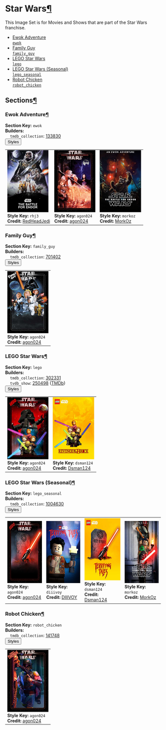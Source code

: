 <h1 id="star-wars">Star Wars<a class="headerlink" href="#star-wars" title="Permalink to this heading">¶</a></h1>
This Image Set is for Movies and Shows that are part of the Star Wars franchise.

<ul class="images-index-table">
  <li><a href="#ewok-adventure"><div class="images-inline-link">Ewok Adventure<br><code>ewok</code></div></a></li>
  <li><a href="#family-guy"><div class="images-inline-link">Family Guy<br><code>family_guy</code></div></a></li>
  <li><a href="#lego-star-wars"><div class="images-inline-link">LEGO Star Wars<br><code>lego</code></div></a></li>
  <li><a href="#lego-star-wars-(seasonal)"><div class="images-inline-link">LEGO Star Wars (Seasonal)<br><code>lego_seasonal</code></div></a></li>
  <li><a href="#robot-chicken"><div class="images-inline-link">Robot Chicken<br><code>robot_chicken</code></div></a></li>
</ul>

<h2 id="sections">Sections<a class="headerlink" href="#sections" title="Permalink to this heading">¶</a></h2>
<h3 id="ewok-adventure">Ewok Adventure<a class="headerlink" href="#ewok-adventure" title="Permalink to this heading">¶</a></h3>
<strong>Section Key:</strong> <code>ewok</code>
<br><strong>Builders:</strong>
<br>
&nbsp;&nbsp;&nbsp;&nbsp;<code>tmdb_collection</code>: <a href="https://www.themoviedb.org/collection/133830" target="_blank" rel="noopener noreferrer">133830</a><br>
</ul>
<button class="image-accordion">Styles</button>
<div class="image-panel">
  <table class="image-table">
    <tr>
      <td>
        <div>
          <a href="https://theposterdb.com/set/78057" target="_blank" rel="noopener noreferrer"><img src="https://raw.githubusercontent.com/meisnate12/PMM-Image-Sets/master/starwars/styles/ewok/rhj3.jpg" height="200"/></a><br>
          <strong>Style Key:</strong> <code>rhj3</code><br>
          <strong>Credit:</strong> <a href="https://theposterdb.com/set/78057" target="_blank" rel="noopener noreferrer">RedHeadJedi</a><br>
        </div>
      </td>
      <td>
        <div>
          <a href="https://theposterdb.com/set/102187" target="_blank" rel="noopener noreferrer"><img src="https://raw.githubusercontent.com/meisnate12/PMM-Image-Sets/master/starwars/styles/ewok/agon024.jpg" height="200"/></a><br>
          <strong>Style Key:</strong> <code>agon024</code><br>
          <strong>Credit:</strong> <a href="https://theposterdb.com/set/102187" target="_blank" rel="noopener noreferrer">agon024</a><br>
        </div>
      </td>
      <td>
        <div>
          <a href="https://theposterdb.com/set/82588" target="_blank" rel="noopener noreferrer"><img src="https://raw.githubusercontent.com/meisnate12/PMM-Image-Sets/master/starwars/styles/ewok/morkoz.jpg" height="200"/></a><br>
          <strong>Style Key:</strong> <code>morkoz</code><br>
          <strong>Credit:</strong> <a href="https://theposterdb.com/set/82588" target="_blank" rel="noopener noreferrer">MorkOz</a><br>
        </div>
      </td>
    </tr>
  </table>
</div>

<h3 id="family-guy">Family Guy<a class="headerlink" href="#family-guy" title="Permalink to this heading">¶</a></h3>
<strong>Section Key:</strong> <code>family_guy</code>
<br><strong>Builders:</strong>
<br>
&nbsp;&nbsp;&nbsp;&nbsp;<code>tmdb_collection</code>: <a href="https://www.themoviedb.org/collection/701402" target="_blank" rel="noopener noreferrer">701402</a><br>
</ul>
<button class="image-accordion">Styles</button>
<div class="image-panel">
  <table class="image-table">
    <tr>
      <td>
        <div>
          <a href="https://theposterdb.com/set/102187" target="_blank" rel="noopener noreferrer"><img src="https://raw.githubusercontent.com/meisnate12/PMM-Image-Sets/master/starwars/styles/family_guy/agon024.jpg" height="200"/></a><br>
          <strong>Style Key:</strong> <code>agon024</code><br>
          <strong>Credit:</strong> <a href="https://theposterdb.com/set/102187" target="_blank" rel="noopener noreferrer">agon024</a><br>
        </div>
      </td>
    </tr>
  </table>
</div>

<h3 id="lego-star-wars">LEGO Star Wars<a class="headerlink" href="#lego-star-wars" title="Permalink to this heading">¶</a></h3>
<strong>Section Key:</strong> <code>lego</code>
<br><strong>Builders:</strong>
<br>
&nbsp;&nbsp;&nbsp;&nbsp;<code>tmdb_collection</code>: <a href="https://www.themoviedb.org/collection/302331" target="_blank" rel="noopener noreferrer">302331</a><br>
&nbsp;&nbsp;&nbsp;&nbsp;<code>tvdb_show</code>: <a href="https://www.thetvdb.com/dereferrer/series/250498" target="_blank" rel="noopener noreferrer">250498</a> (<a href="https://www.themoviedb.org/tv/66837" target="_blank" rel="noopener noreferrer">TMDb</a>)<br>
</ul>
<button class="image-accordion">Styles</button>
<div class="image-panel">
  <table class="image-table">
    <tr>
      <td>
        <div>
          <a href="https://theposterdb.com/set/102187" target="_blank" rel="noopener noreferrer"><img src="https://raw.githubusercontent.com/meisnate12/PMM-Image-Sets/master/starwars/styles/lego/agon024.jpg" height="200"/></a><br>
          <strong>Style Key:</strong> <code>agon024</code><br>
          <strong>Credit:</strong> <a href="https://theposterdb.com/set/102187" target="_blank" rel="noopener noreferrer">agon024</a><br>
        </div>
      </td>
      <td>
        <div>
          <a href="https://theposterdb.com/set/95546" target="_blank" rel="noopener noreferrer"><img src="https://raw.githubusercontent.com/meisnate12/PMM-Image-Sets/master/starwars/styles/lego/dsman124.jpg" height="200"/></a><br>
          <strong>Style Key:</strong> <code>dsman124</code><br>
          <strong>Credit:</strong> <a href="https://theposterdb.com/set/95546" target="_blank" rel="noopener noreferrer">Dsman124</a><br>
        </div>
      </td>
    </tr>
  </table>
</div>

<h3 id="lego-star-wars-(seasonal)">LEGO Star Wars (Seasonal)<a class="headerlink" href="#lego-star-wars-(seasonal)" title="Permalink to this heading">¶</a></h3>
<strong>Section Key:</strong> <code>lego_seasonal</code>
<br><strong>Builders:</strong>
<br>
&nbsp;&nbsp;&nbsp;&nbsp;<code>tmdb_collection</code>: <a href="https://www.themoviedb.org/collection/1004630" target="_blank" rel="noopener noreferrer">1004630</a><br>
</ul>
<button class="image-accordion">Styles</button>
<div class="image-panel">
  <table class="image-table">
    <tr>
      <td>
        <div>
          <a href="https://theposterdb.com/set/102187" target="_blank" rel="noopener noreferrer"><img src="https://raw.githubusercontent.com/meisnate12/PMM-Image-Sets/master/starwars/styles/lego_seasonal/agon024.jpg" height="200"/></a><br>
          <strong>Style Key:</strong> <code>agon024</code><br>
          <strong>Credit:</strong> <a href="https://theposterdb.com/set/102187" target="_blank" rel="noopener noreferrer">agon024</a><br>
        </div>
      </td>
      <td>
        <div>
          <a href="https://theposterdb.com/set/160550" target="_blank" rel="noopener noreferrer"><img src="https://raw.githubusercontent.com/meisnate12/PMM-Image-Sets/master/starwars/styles/lego_seasonal/diiivoy.jpg" height="200"/></a><br>
          <strong>Style Key:</strong> <code>diiivoy</code><br>
          <strong>Credit:</strong> <a href="https://theposterdb.com/set/160550" target="_blank" rel="noopener noreferrer">DIIIVOY</a><br>
        </div>
      </td>
      <td>
        <div>
          <a href="https://theposterdb.com/set/95546" target="_blank" rel="noopener noreferrer"><img src="https://raw.githubusercontent.com/meisnate12/PMM-Image-Sets/master/starwars/styles/lego_seasonal/dsman124.jpg" height="200"/></a><br>
          <strong>Style Key:</strong> <code>dsman124</code><br>
          <strong>Credit:</strong> <a href="https://theposterdb.com/set/95546" target="_blank" rel="noopener noreferrer">Dsman124</a><br>
        </div>
      </td>
      <td>
        <div>
          <a href="https://theposterdb.com/set/82588" target="_blank" rel="noopener noreferrer"><img src="https://raw.githubusercontent.com/meisnate12/PMM-Image-Sets/master/starwars/styles/lego_seasonal/morkoz.jpg" height="200"/></a><br>
          <strong>Style Key:</strong> <code>morkoz</code><br>
          <strong>Credit:</strong> <a href="https://theposterdb.com/set/82588" target="_blank" rel="noopener noreferrer">MorkOz</a><br>
        </div>
      </td>
    </tr>
  </table>
</div>

<h3 id="robot-chicken">Robot Chicken<a class="headerlink" href="#robot-chicken" title="Permalink to this heading">¶</a></h3>
<strong>Section Key:</strong> <code>robot_chicken</code>
<br><strong>Builders:</strong>
<br>
&nbsp;&nbsp;&nbsp;&nbsp;<code>tmdb_collection</code>: <a href="https://www.themoviedb.org/collection/141748" target="_blank" rel="noopener noreferrer">141748</a><br>
</ul>
<button class="image-accordion">Styles</button>
<div class="image-panel">
  <table class="image-table">
    <tr>
      <td>
        <div>
          <a href="https://theposterdb.com/set/102187" target="_blank" rel="noopener noreferrer"><img src="https://raw.githubusercontent.com/meisnate12/PMM-Image-Sets/master/starwars/styles/robot_chicken/agon024.jpg" height="200"/></a><br>
          <strong>Style Key:</strong> <code>agon024</code><br>
          <strong>Credit:</strong> <a href="https://theposterdb.com/set/102187" target="_blank" rel="noopener noreferrer">agon024</a><br>
        </div>
      </td>
    </tr>
  </table>
</div>

